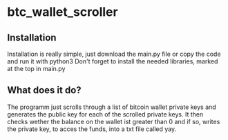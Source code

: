 # btc_wallet_scroller
## Installation
Installation is really simple, just download the main.py file or copy the code and run it with python3
Don't forget to install the needed libraries, marked at the top in main.py

## What does it do?
The programm just scrolls through a list of bitcoin wallet private keys and generates the public key for each of the scrolled private keys.
It then checks wether the balance on the wallet ist greater than 0 and if so, writes the private key, to acces the funds, into a txt file called yay.
